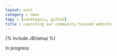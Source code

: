 ```yaml
---
layout: post
category : news
tags : [sandiegojs, github]
title : Launching our community-focused website
---
```

{% include JB/setup %}

In progress
